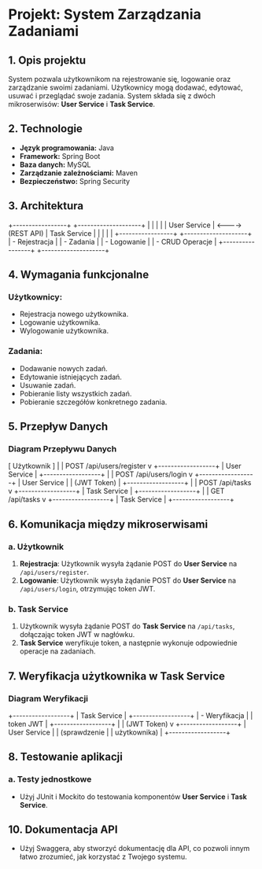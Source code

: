 # Projekt: System Zarządzania Zadaniami

## 1. Opis projektu
System pozwala użytkownikom na rejestrowanie się, logowanie oraz zarządzanie swoimi zadaniami. Użytkownicy mogą dodawać, edytować, usuwać i przeglądać swoje zadania. System składa się z dwóch mikroserwisów: **User Service** i **Task Service**.

## 2. Technologie
- **Język programowania:** Java
- **Framework:** Spring Boot
- **Baza danych:** MySQL
- **Zarządzanie zależnościami:** Maven
- **Bezpieczeństwo:** Spring Security

## 3. Architektura
+-----------------+                     +--------------------+
|                 |                     |                    |
|   User Service  | <----> (REST API)   |    Task Service    |
|                 |                     |                    |
+-----------------+                     +--------------------+
|  - Rejestracja  |                     |   - Zadania        |
|  - Logowanie    |                     |   - CRUD Operacje  |
+-----------------+                     +--------------------+

## 4. Wymagania funkcjonalne

### Użytkownicy:
- Rejestracja nowego użytkownika.
- Logowanie użytkownika.
- Wylogowanie użytkownika.

### Zadania:
- Dodawanie nowych zadań.
- Edytowanie istniejących zadań.
- Usuwanie zadań.
- Pobieranie listy wszystkich zadań.
- Pobieranie szczegółów konkretnego zadania.

## 5. Przepływ Danych

### Diagram Przepływu Danych
[ Użytkownik ]
|
| POST /api/users/register
v
+------------------+
|  User Service    |
+------------------+
|
| POST /api/users/login
v
+------------------+
|  User Service    |
|   (JWT Token)    |
+------------------+
|
| POST /api/tasks
v
+------------------+
|  Task Service    |
+------------------+
|
| GET /api/tasks
v
+------------------+
|  Task Service    |
+------------------+

## 6. Komunikacja między mikroserwisami

### a. Użytkownik
1. **Rejestracja**: Użytkownik wysyła żądanie POST do **User Service** na `/api/users/register`.
2. **Logowanie**: Użytkownik wysyła żądanie POST do **User Service** na `/api/users/login`, otrzymując token JWT.

### b. Task Service
1. Użytkownik wysyła żądanie POST do **Task Service** na `/api/tasks`, dołączając token JWT w nagłówku.
2. **Task Service** weryfikuje token, a następnie wykonuje odpowiednie operacje na zadaniach.

## 7. Weryfikacja użytkownika w Task Service

### Diagram Weryfikacji
+------------------+
|  Task Service    |
+------------------+
|  - Weryfikacja   |
|    token JWT     |
+------------------+
|
| (JWT Token)
v
+------------------+
|  User Service    |
|  (sprawdzenie    |
|  użytkownika)    |
+------------------+

## 8. Testowanie aplikacji

### a. Testy jednostkowe
- Użyj JUnit i Mockito do testowania komponentów **User Service** i **Task Service**.

## 10. Dokumentacja API
- Użyj Swaggera, aby stworzyć dokumentację dla API, co pozwoli innym łatwo zrozumieć, jak korzystać z Twojego systemu.
